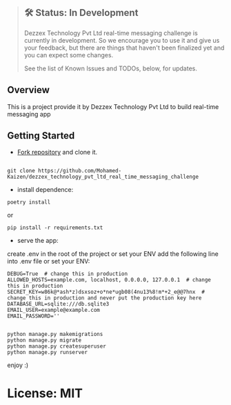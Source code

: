 > ## 🛠 Status: In Development
> Dezzex Technology Pvt Ltd real-time messaging challenge is currently in development. So we encourage you to use it and give us your feedback, but there are things that haven't been finalized yet and you can expect some changes.
>
> See the list of Known Issues and TODOs, below, for updates.

## Overview

This is a project provide it by Dezzex Technology Pvt Ltd to build real-time messaging app


## Getting Started

* [Fork repository][Dezzex Technology Pvt Ltd real-time messaging challenge] and clone it.

```shell tab="Shell or CMD"

git clone https://github.com/Mohamed-Kaizen/dezzex_technology_pvt_ltd_real_time_messaging_challenge
```

* install dependence:

```shell script
poetry install

```

or

```shell script
pip install -r requirements.txt

```

* serve the app:

create .env in the root of the project or set your ENV add the following line into .env file or set your ENV:
    
    DEBUG=True  # change this in production
    ALLOWED_HOSTS=example.com, localhost, 0.0.0.0, 127.0.0.1  # change this in production
    SECRET_KEY=w86k@*ash*z)dsxsoz+o*ne*ugb08(4nu13%8!m*+2_e@@7hnx  # change this in production and never put the production key here
    DATABASE_URL=sqlite:///db.sqlite3
    EMAIL_USER=example@example.com
    EMAIL_PASSWORD=''


```shell tab="shell or CMD"

python manage.py makemigrations
python manage.py migrate
python manage.py createsuperuser
python manage.py runserver
```

enjoy :)

# License: MIT


[Dezzex Technology Pvt Ltd real-time messaging challenge]: https://github.com/Mohamed-Kaizen/dezzex_technology_pvt_ltd_real_time_messaging_challenge
